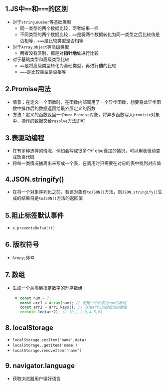 ## 1.JS中`==`和`===`的区别

+ 对于`string`,`number`等基础类型 
  + 同一类型的两个数据比较，两者结果一样
  + 不同类型的两个数据比较，`==`是将两个数据转化为同一类型之后比较值是否相等，`===`是比较类型是否相等
+ 对于`Array`,`Object`等高级类型
  + 两者没有区别，都是对**指针地址**进行比较
+ 对于基础类型和高级类型比较
  + `==`是将高级类型转化为基础类型，再进行**值**的比较
  + `===`是比较类型是否相等

## 2.Promise用法

+ 情景：在定义一个函数时，在函数内部调用了一个异步函数，想要将此异步函数中操作后的数据返回给最外层定义的函数
+ 方法：定义的函数返回一个`new Promise`对象，将异步函数写入`promisie`对象中，操作的数据交给`resolve`方法即可

## 3.表驱动编程

+ 在有多种选择的情况，例如会写成很多个if else叠加的情况，可以用表驱动变成改良代码
+ 将每一类情况抽离出来写成一个表，在调用时只需要在对应的表中找到对应值

## 4.JSON.stringify()

+ 在将一个对象序列化之前，若该对象有`toJSON()`方法，则`JSON.stringify()`生成的结果将是`toJSON()`方法的返回值

## 5.阻止标签默认事件

+ `e.preventeDefault()`

## 6. 版权符号

+ `&copy;`即©

## 7. 数组

+ 生成一个从零到指定数字的升序数组

  + ```js
    const num = 7;
    const arr1 = Array(num); // 创建一个长度为num的数组
    const arr2 = arr1.keys(); // 获取arr1的键组成的数组
    console.log(arr2); // [0,1,2,3,4,5,6]
    ```

## 8. localStorage

+ `localStorage.setItem('name',data)`
+ `localStorage..getItem('name')`
+ `localStorage.removeItem('name')`

## 9. navigator.language

+ 获取浏览器用户偏好语言